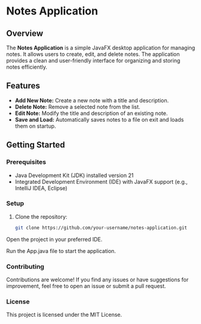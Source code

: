 # Notes Application

## Overview

The **Notes Application** is a simple JavaFX desktop application for managing notes. It allows users to create, edit, and delete notes. The application provides a clean and user-friendly interface for organizing and storing notes efficiently.

## Features

- **Add New Note:** Create a new note with a title and description.
- **Delete Note:** Remove a selected note from the list.
- **Edit Note:** Modify the title and description of an existing note.
- **Save and Load:** Automatically saves notes to a file on exit and loads them on startup.

## Getting Started

### Prerequisites

- Java Development Kit (JDK) installed version 21
- Integrated Development Environment (IDE) with JavaFX support (e.g., IntelliJ IDEA, Eclipse)

### Setup

1. Clone the repository:

   ```bash
   git clone https://github.com/your-username/notes-application.git
Open the project in your preferred IDE.

Run the App.java file to start the application.

### Contributing
Contributions are welcome! If you find any issues or have suggestions for improvement, feel free to open an issue or submit a pull request.

### License
This project is licensed under the MIT License.
